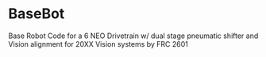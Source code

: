 # BaseBot
Base Robot Code for a 6 NEO Drivetrain w/ dual stage pneumatic shifter and Vision alignment for 20XX Vision systems by FRC 2601
